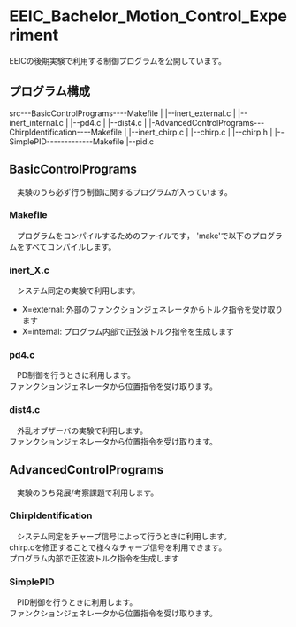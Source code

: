 # EEIC_Bachelor_Motion_Control_Experiment
EEICの後期実験で利用する制御プログラムを公開しています。
## プログラム構成
src---BasicControlPrograms----Makefile
    |                      |--inert_external.c
    |                      |--inert_internal.c
    |                      |--pd4.c
    |                      |--dist4.c
    |
    |-AdvancedControlPrograms---ChirpIdentification----Makefile
                              |                     |--inert_chirp.c
                              |                     |--chirp.c
                              |                     |--chirp.h
                              |
                              |--SimplePID-------------Makefile
                                                    |--pid.c
                                                    
## BasicControlPrograms
　実験のうち必ず行う制御に関するプログラムが入っています。
### Makefile
　プログラムをコンパイルするためのファイルです，
  'make'で以下のプログラムをすべてコンパイルします。
### inert_X.c
　システム同定の実験で利用します。
* X=external: 外部のファンクションジェネレータからトルク指令を受け取ります
* X=internal: プログラム内部で正弦波トルク指令を生成します
### pd4.c
　PD制御を行うときに利用します。  
 ファンクションジェネレータから位置指令を受け取ります。
### dist4.c
　外乱オブザーバの実験で利用します。  
 ファンクションジェネレータから位置指令を受け取ります。
 
## AdvancedControlPrograms
　実験のうち発展/考察課題で利用します。
### ChirpIdentification
　システム同定をチャープ信号によって行うときに利用します。  
 chirp.cを修正することで様々なチャープ信号を利用できます。  
 プログラム内部で正弦波トルク指令を生成します
 ### SimplePID
 　PID制御を行うときに利用します。  
  ファンクションジェネレータから位置指令を受け取ります。
